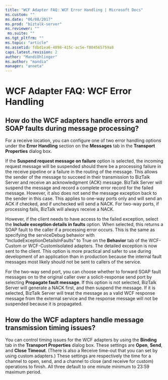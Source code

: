 ```yaml
---
title: "WCF Adapter FAQ: WCF Error Handling | Microsoft Docs"
ms.custom: ""
ms.date: "06/08/2017"
ms.prod: "biztalk-server"
ms.reviewer: ""
 ms.suite: ""
ms.tgt_pltfrm: ""
ms.topic: "article"
ms.assetid: fdbd1ea6-4898-415c-ac5e-f804565759a8
caps.latest.revision: 2
author: "MandiOhlinger"
ms.author: "mandia"
manager: "anneta"
---
```

# WCF Adapter FAQ: WCF Error Handling
## How do the WCF adapters handle errors and SOAP faults during message processing?  
 For a receive location, you can configure one of two error handling options under the **Error Handling** section on the **Messages** tab in the **Transport Properties** dialog box.  
  
 If the **Suspend request message on failure** option is selected, the incoming request message will be suspended should there be a processing failure in the receive pipeline or a failure in the routing of the message. This allows the sender of the message to succeed in their transmission to BizTalk Server and receive an acknowledgment (ACK) message. BizTalk Server will suspend the message and record a complete error record for the failed message. However, it also does not send the message exception back to the sender in this case. This applies to one-way ports only and will send an ACK if checked, and if unchecked will send a NACK. For two-way ports, if processing fails, BizTalk will always receive a NACK.  
  
 However, if the client needs to have access to the failed exception, select the **Include exception details in faults** option. When selected, this returns a SOAP fault to the caller if a processing error occurs. This is the same as specifying the serviceDebug behavior with “IncludeExceptionDetailsInFaults” to True on the **Behavior** tab of the WCF-Custom or WCF-CustomIsolated adapters. The detailed exception is now sent to the client. This option is more practical and safer to use during development of an application than in production because the internal fault messages most likely should not be sent to callers of the service.  
  
 For the two-way send port, you can choose whether to forward SOAP fault messages on to the original caller over a solicit-response send port by selecting **Propagate fault message**. If this option is not selected, BizTalk Server will generate a NACK first, and then suspend the message. If it is selected, BizTalk Server will treat the message as a valid WCF response message from the external service and the response message will not be suspended because it is propagated.  
  
## How do the WCF adapters handle message transmission timing issues?  
 You can control timing issues for the WCF adapters by using the **Binding** tab in the **Transport Properties** dialog box. These settings are **Open**, **Send**, and **Close Timeout**. (There is also a Receive time-out that you can set by using custom adapters.) These settings are respectively the time for a channel to open, send, and a channel to close (and receive for custom) operations to finish. All three default to one minute minimum to 23:59 maximum period.